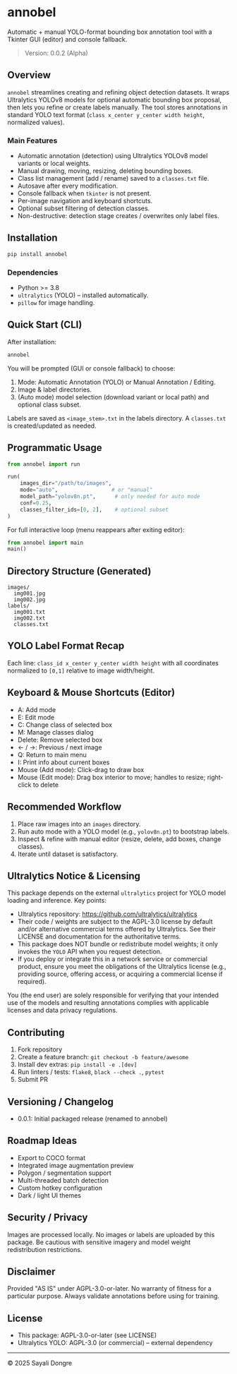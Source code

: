 # annobel

Automatic + manual YOLO-format bounding box annotation tool with a Tkinter GUI
(editor) and console fallback.

> Version: 0.0.2 (Alpha)

## Overview
`annobel` streamlines creating and refining object detection datasets. It
wraps Ultralytics YOLOv8 models for optional automatic bounding box proposal,
then lets you refine or create labels manually. The tool stores annotations in
standard YOLO text format (`class x_center y_center width height`, normalized
values).

### Main Features
- Automatic annotation (detection) using Ultralytics YOLOv8 model variants or local weights.
- Manual drawing, moving, resizing, deleting bounding boxes.
- Class list management (add / rename) saved to a `classes.txt` file.
- Autosave after every modification.
- Console fallback when `tkinter` is not present.
- Per-image navigation and keyboard shortcuts.
- Optional subset filtering of detection classes.
- Non-destructive: detection stage creates / overwrites only label files.

## Installation
```bash
pip install annobel
```

### Dependencies
- Python >= 3.8
- `ultralytics` (YOLO) – installed automatically.
- `pillow` for image handling.

## Quick Start (CLI)
After installation:
```bash
annobel
```
You will be prompted (GUI or console fallback) to choose:
1. Mode: Automatic Annotation (YOLO) or Manual Annotation / Editing.
2. Image & label directories.
3. (Auto mode) model selection (download variant or local path) and optional class subset.

Labels are saved as `<image_stem>.txt` in the labels directory. A `classes.txt`
is created/updated as needed.

## Programmatic Usage
```python
from annobel import run  

run(
    images_dir="/path/to/images",
    mode="auto",                 # or "manual"
    model_path="yolov8n.pt",      # only needed for auto mode
    conf=0.25,
    classes_filter_ids=[0, 2],    # optional subset
)
```
For full interactive loop (menu reappears after exiting editor):
```python
from annobel import main
main()
```

## Directory Structure (Generated)
```
images/
  img001.jpg
  img002.jpg
labels/
  img001.txt
  img002.txt
  classes.txt
```

## YOLO Label Format Recap
Each line: `class_id x_center y_center width height` with all coordinates
normalized to `[0,1]` relative to image width/height.

## Keyboard & Mouse Shortcuts (Editor)
- A: Add mode
- E: Edit mode
- C: Change class of selected box
- M: Manage classes dialog
- Delete: Remove selected box
- ← / →: Previous / next image
- Q: Return to main menu
- I: Print info about current boxes
- Mouse (Add mode): Click-drag to draw box
- Mouse (Edit mode): Drag box interior to move; handles to resize; right-click to delete

## Recommended Workflow
1. Place raw images into an `images` directory.
2. Run auto mode with a YOLO model (e.g., `yolov8n.pt`) to bootstrap labels.
3. Inspect & refine with manual editor (resize, delete, add boxes, change classes).
4. Iterate until dataset is satisfactory.

## Ultralytics Notice & Licensing
This package depends on the external `ultralytics` project for YOLO model
loading and inference. Key points:
- Ultralytics repository: https://github.com/ultralytics/ultralytics
- Their code / weights are subject to the AGPL-3.0 license by default and/or
  alternative commercial terms offered by Ultralytics. See their LICENSE and
  documentation for the authoritative terms.
- This package does NOT bundle or redistribute model weights; it only invokes
  the `YOLO` API when you request detection.
- If you deploy or integrate this in a network service or commercial product,
  ensure you meet the obligations of the Ultralytics license (e.g., providing
  source, offering access, or acquiring a commercial license if required).

You (the end user) are solely responsible for verifying that your intended use
of the models and resulting annotations complies with applicable licenses and
data privacy regulations.

## Contributing
1. Fork repository
2. Create a feature branch: `git checkout -b feature/awesome`
3. Install dev extras: `pip install -e .[dev]`
4. Run linters / tests: `flake8`, `black --check .`, `pytest`
5. Submit PR

## Versioning / Changelog
- 0.0.1: Initial packaged release (renamed to annobel)

## Roadmap Ideas
- Export to COCO format
- Integrated image augmentation preview
- Polygon / segmentation support
- Multi-threaded batch detection
- Custom hotkey configuration
- Dark / light UI themes

## Security / Privacy
Images are processed locally. No images or labels are uploaded by this package.
Be cautious with sensitive imagery and model weight redistribution restrictions.

## Disclaimer
Provided "AS IS" under AGPL-3.0-or-later. No warranty of fitness for a particular
purpose. Always validate annotations before using for training.

## License
- This package: AGPL-3.0-or-later (see LICENSE)
- Ultralytics YOLO: AGPL-3.0 (or commercial) – external dependency

---
© 2025 Sayali Dongre
